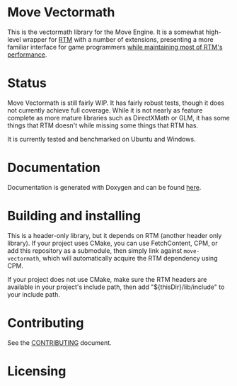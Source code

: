 # Move Vectormath

This is the vectormath library for the Move Engine.  It is a somewhat high-level wrapper for [RTM](https://github.com/nfrechette/rtm/) with a number of extensions, presenting a more familiar interface for game programmers [while maintaining most of RTM's performance](https://github.com/RasterDuck/vectormathbench).

# Status

Move Vectormath is still fairly WIP.  It has fairly robust tests, though it does not currently achieve full coverage.  While it is not nearly as feature complete as more mature libraries such as DirectXMath or GLM, it has some things that RTM doesn't while missing some things that RTM has.

It is currently tested and benchmarked on Ubuntu and Windows.

# Documentation

Documentation is generated with Doxygen and can be found [here](https://move-engine.github.io/move-vectormath/).

# Building and installing

This is a header-only library, but it depends on RTM (another header only library).  If your project uses CMake, you can use FetchContent, CPM, or add this repository as a submodule, then simply link against `move-vectormath`, which will automatically acquire the RTM dependency using CPM.

If your project does not use CMake, make sure the RTM headers are available in your project's include path, then add "${thisDir}/lib/include" to your include path.

# Contributing

See the [CONTRIBUTING](CONTRIBUTING.md) document.

# Licensing

<!--
Please go to https://choosealicense.com/licenses/ and choose a license that
fits your needs. The recommended license for a project of this type is the
Boost Software License 1.0.
-->
